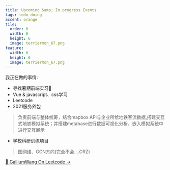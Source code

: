 ```yaml
---
title: Upcoming &amp; In progress Events
tags: todo doing
accent: orange
tile:
  order: 6
  width: 6
  height: 6
  image: terriermon_67.png
feature:
  width: 6
  height: 6
  image: terriermon_67.png
---
```


我正在做的事情:

- 寻找暑期前端实习👀
- Vue & javascript、css学习
- Leetcode
- 2021服务外包

> 负责前端与整体统筹，结合mapbox API与企业所给地铁客流数据,搭建交互式地铁模拟系统；并搭建metabase进行数据可视化分析，嵌入模拟系统中进行交互展示

- 学校科研训练项目

> 图网络、GCN方向(完全不会....ORZ)

<a href="https://leetcode.com/GalliumWang/" class="button uno" target="_blank" rel="noreferrer"> 🦉 GalliumWang On Leetcode →</a>